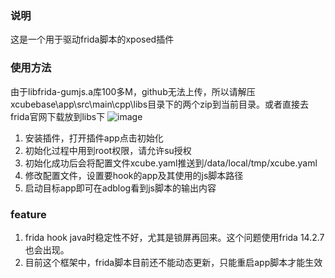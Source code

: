 ### 说明

这是一个用于驱动frida脚本的xposed插件



### 使用方法

由于libfrida-gumjs.a库100多M，github无法上传，所以请解压xcubebase\app\src\main\cpp\libs目录下的两个zip到当前目录。或者直接去frida官网下载放到libs下
![image](https://user-images.githubusercontent.com/8065935/113249532-6d181300-92f1-11eb-90d8-9774e857be3c.png)


1. 安装插件，打开插件app点击初始化
2. 初始化过程中用到root权限，请允许su授权
3. 初始化成功后会将配置文件xcube.yaml推送到/data/local/tmp/xcube.yaml
4. 修改配置文件，设置要hook的app及其使用的js脚本路径
5. 启动目标app即可在adblog看到js脚本的输出内容

### feature

1. frida hook java时稳定性不好，尤其是锁屏再回来。这个问题使用frida 14.2.7也会出现。
2. 目前这个框架中，frida脚本目前还不能动态更新，只能重启app脚本才能生效
